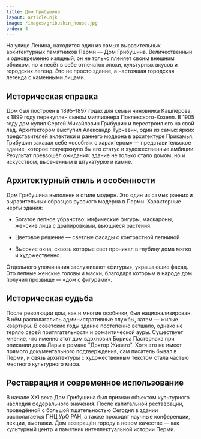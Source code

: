 ```yaml
---
title: Дом Грибушина
layout: article.njk
image: /images/gribushin_house.jpg
order: 4
---
```


На улице Ленина, находится один из самых выразительных архитектурных памятников Перми — Дом Грибушина. Величественный и одновременно изящный, он не только пленяет своим внешним обликом, но и несёт в себе отпечаток эпохи, культурных вкусов и городских легенд. Это не просто здание, а настоящая городская легенда с каменными лицами.

## Историческая справка

Дом был построен в 1895–1897 годах для семьи чиновника Кашперова, в 1899 году перекуплен сыном миллионера Поклевского-Козелл. В 1905 году дом купил Сергей Михайлович Грибушин и перестроил его на свой лад. Архитектором выступил Александр Турчевич, один из самых ярких представителей эклектики и раннего модерна в архитектуре Прикамья.
Грибушин заказал себе «особняк с характером» — представительское здание, которое подчеркнуло бы его статус и художественные амбиции. Результат превзошёл ожидания: здание не только стало домом, но и искусством, высеченным в штукатурке и камне.

## Архитектурный стиль и особенности

Дом Грибушина выполнен в стиле модерн. Это один из самых ранних и выразительных образцов русского модерна в Перми.
Характерные черты здания:

- Богатое лепное убранство: мифические фигуры, маскароны, женские лица с драпировками, вьющиеся растения.

- Цветовое решение — светлые фасады с контрастной лепниной
- Высокие окна, сквозь которые свет проникал в глубину дома мягко и художественно.

Отдельного упоминания заслуживают «фигуры», украшающие фасад. Это лепные женские головы и маски, благодаря которым в народе дом получил прозвище — «дом с фигурами».

## Историческая судьба

После революции дом, как и многие особняки, был национализирован. В нём располагались административные службы, затем — жилые квартиры. В советские годы здание постепенно ветшало, однако не теряло своей притягательности и романтической ауры.
Существует мнение, что именно этот дом вдохновил Бориса Пастернака при описании дома Лары в романе "Доктор Живаго". Хотя это не имеет прямого документального подтверждения, сам писатель бывал в Перми, и связь архитектуры с художественным текстом стала частью местного культурного мифа.

## Реставрация и современное использование

В начале XXI века Дом Грибушина был признан объектом культурного наследия федерального значения. После капитальной реставрации, проведённой с большой тщательностью
Сегодня в здании располагается ПНЦ УрО РАН, а также проходят научные конференции, лекции, выставки. Дом возвращён городу в новом качестве — как культурный центр и памятник интеллектуальной истории Перми.

